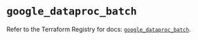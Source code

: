 # `google_dataproc_batch`

Refer to the Terraform Registry for docs: [`google_dataproc_batch`](https://registry.terraform.io/providers/hashicorp/google/6.35.0/docs/resources/dataproc_batch).

